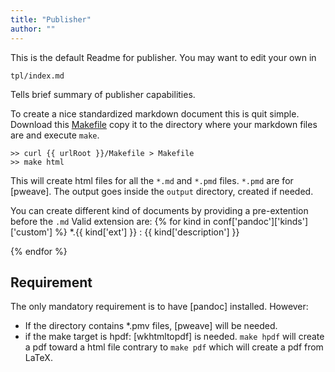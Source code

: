 ```yaml
---
title: "Publisher"
author: ""
---
```


This is the default Readme for publisher. You may want to edit your own in 
    
    tpl/index.md 

Tells brief summary of publisher capabilities.

To create a nice standardized markdown document this is quit simple. 
Download this <a href="Makefile">Makefile</a> copy it to the directory where your markdown files 
are and execute `make`.
    
    >> curl {{ urlRoot }}/Makefile > Makefile
    >> make html 

This will create html files for all the `*.md` and `*.pmd` files. `*.pmd` are for [pweave]. The output goes inside the `output` directory, created if needed.
    
You can create different kind of documents by providing a pre-extention before the `.md`
Valid extension are: 
{% for kind in conf['pandoc']['kinds']['custom'] %}
*.{{ kind['ext'] }}
: {{ kind['description'] }}

{% endfor %}


Requirement
----------- 
The only mandatory requirement is to have [pandoc] installed. However: 

- If the directory contains *.pmv files, [pweave] will be needed.
- if the make target is hpdf: [wkhtmltopdf] is needed. `make hpdf` will create a pdf toward a html file contrary to `make pdf` which will create a pdf from LaTeX. 
 






  
